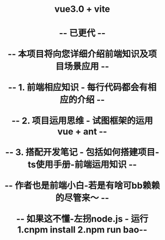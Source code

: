 <h1 align="center">vue3.0 + vite<h1>
<p align="center"> -- 已更代 -- </p>
<p align="center"> -- 本项目将向您详细介绍前端知识及项目场景应用 -- </p>
<p align="center"> -- 1. 前端相应知识 - 每行代码都会有相应的介绍 -- </p>
<p align="center"> -- 2. 项目运用思维 - 试图框架的运用vue + ant -- </p>
<p align="center"> -- 3. 搭配开发笔记 - 包括如何搭建项目-ts使用手册-前端运用知识 -- </p>  
<p align="center"> -- 作者也是前端小白-若是有啥可bb赖赖的尽管来～ -- </p>
<p align="center"> -- 如果这不懂-左拐node.js - 运行1.cnpm install 2.npm run bao-- </p>